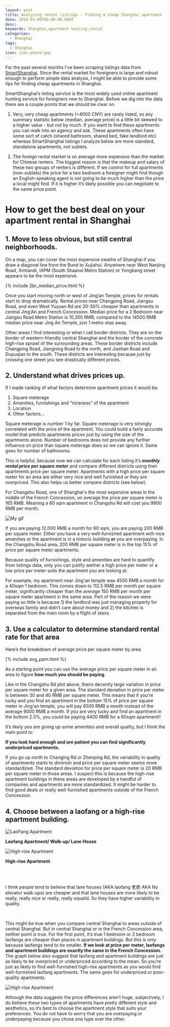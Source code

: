 ```yaml
---
layout: post
title: Analyzing rental listings - finding a cheap Shanghai apartment
date: 2018-01-09T00:00:00.000Z
desc: 
keywords: Shanghai,apartment hunting,rental
categories:
  - Shanghai
tags:
  - Shanghai
icon: icon-phone-gap
---
```




For the past several months I've been scraping listings data from [SmartShanghai](www.smartshanghai.com). Since the rental market for foreigners is large and robust enough to perform simple data analysis, I might be able to provide some tips for finding cheap apartments in Shanghai.


SmartShanghai’s listing service is the most widely used online apartment hunting service for foreigners new to Shanghai. Before we dig into the data there are a couple points that we should be clear on.




1. Very, very cheap apartments (<4000 CNY) are rarely listed, so any summary statistic below (median, average price)  is a little bit skewed to a higher value - but not by much. If you want to find these apartments you can walk into an agency and ask. These apartments often have some sort of catch (shared bathroom, shared bed, fake landlord etc) whereas SmartShanghai listings I analyze below are more standard, standalone apartments, not sublets.

2. The foreign rental market is on average more expensive than the market for Chinese renters. The biggest reason is that the makeup and salary of these two groups of renters is different. If we control for full apartments (non-sublets) the price for a two bedroom a foreigner might find though an English-speaking agent is not going to be much higher than the price a local might find. If it is higher it’s likely possible you can negotiate to the same price point. 


# **How to get the best deal on your apartment rental in Shanghai**

## **1. Move to less obvious, but still central neighborhoods.**

On a map, you can cover the most expensive swathe of Shanghai if you draw a diagonal line from the Bund to Xujiahui. Anywhere near West Nanjing Road, Xintiandi, IAPM (South Shaanxi Metro Station) or Yongkang street appears to be the most expensive. 

{% include 2br_median_price.html %}

Once you start moving north or west of Jing’an Temple, prices for rentals start to drop dramatically. Rental prices near Changping Road, Jiangsu Road, and even West Yuyuan Rd are 20-30% cheaper than apartments in central Jing'An and French Concession. Median price for a 2 Bedroom near Jiangsu Road Metro Station is 10,350 RMB, compared to the 14500 RMB median price near Jing An Temple, just 1 metro stop away. 

Other areas I find interesting or what I call border districts. They are on the border of western-friendly central Shanghai and the border of the concrete high-rise sprawl of the surrounding areas. These border districts include Changping Road, Jiangning Road to the north, and Jiashan Road and Dupuqiao to the south. These districts are interesting because just by crossing one street you see drastically different prices.


## **2.  Understand what drives prices up.**
If I made ranking of what factors determine apartment prices it would be:

1. Square meterage
2. Amenities, furnishings and “niceness” of the apartment
3. Location
4. Other factors...
	
Square meterage is number 1 by far. Square meterage is very strongly correlated with the price of the apartment. You could build a fairly accurate model that predicts apartments prices just by using the size of the apartments alone. Number of bedrooms does not provide any further influence on price than square meterage does so we can ignore it. Same goes for number of bathrooms.

This is helpful, because now we can calculate for each listing it’s _**monthly rental price per square meter**_ and compare different districts using their apartments price per square meter. Apartments with a high price per square meter for an area are either very nice and well furnished or they are overpriced. This also helps us better compare districts (see below).

For Changshu Road, one of Shanghai's the most expensive areas in the middle of the French Concession, on average the price per square meter is 165 RMB. Meaning a 60 sqm apartment in Changshu Rd will cost you 9900 RMB per month.

![My gif](/assets/smartshanghai/ppm_changshu.gif)

If you are paying 12,000 RMB a month for 60 sqm, you are paying 200 RMB per square meter. Either you have a very well-furnished apartment with nice amenities or the apartment is in a historic building **or** you are overpaying. In the Changshu Road area, 200 RMB per square meter is in the top 15% of price per square meter apartments. 

Because quality of furnishings, style and amenities are hard to quantify from listings data, only you can justify wether a high price per meter or a low price per meter suits the apartment you are looking at. 

For example, my apartment near Jing'an temple was 4500 RMB a month for a 40sqm 1 bedroom. This comes down to 112.5 RMB per month per square meter, significantly cheaper than the average 150 RMB per month per square meter apartment in the same area. Part of the reason we were paying so little is because 1) the landlord was just managing property for overseas family and didn’t care about money  and 2) the kitchen is separated from the main room by a flight of stairs.

## **3. Use a calculator to determine standard rental rate for that area**

Here’s the breakdown of average price per square meter by area.

{% include avg_ppm.html %}

As a starting point you can use the average price per square meter in an area to figure __how much you should be paying__. 


Like in the Changshu Rd plot above, theirs decently large variation in price per square meter for a given area. The standard deviation in price per meter is between 30 and 40 RMB per square meter. This means that if you’re lucky and you find an apartment in the bottom 15% of price per square meter in Jing'an temple, you will pay 6500 RMB a month instead of the average 9000 RMB a month. If you are very lucky and find an apartment in the bottom 2.5%, you could be paying 4400 RMB for a 60sqm apartment!! 

It’s likely you are giving up some amenities and overall quality, but I think the main point is:

**If you look hard enough and are patient you can find significantly underpriced apartments.**
	
If you go up north to Changing Rd or Zhenping Rd, the variability in quality of apartments starts to diminish and price per square meter seems more standardized. The standard deviation for price per square meter is 20 RMB per square meter in those areas. I suspect this is because the high-rise apartment buildings in these areas are developed by a handful of companies and apartments are more standardized. It might be harder to find good deals or really well-furnished apartments outside of the French Concession.

## **4. Choose between a laofang or a high-rise apartment building.**


![LaoFang Apartment](/assets/smartshanghai/laofang_inside.jpg)

**Laofang Apartment/ Walk-up/ Lane House**

![High-rise Apartment](/assets/smartshanghai/highrise_inside.jpg)

**High-rise Apartment**

<br>
<br>

I think people tend to believe that lane houses (AKA laofang 老房 AKA No elevator walk-ups) are cheaper and that lane houses are more likely to be really, really nice or really, really squalid. So they have higher variability in quality.

<br>

This might be true when you compare central Shanghai to areas outside of central Shanghai. But in central Shanghai or in the French Concession area, neither point is true. For the first point, it’s true 1 bedroom or 2 bedroom laofangs are cheaper than places in apartment buildings. But this is only because laofangs tend to be smaller. **If we look at price per meter, laofangs and apartment buildings are exactly the same in the French Concession.** The graph below also suggest that laofang and apartment buildings are just as likely to be overpriced or underpriced according to the mean. So you’re just as likely to find well-furnished high-rise apartments as you would find well-furnished laofang apartments. The same goes for underpriced or poor-quality apartments.

![High-rise Apartment](/assets/smartshanghai/ffc_2br_laofang_vs_hr_ppm.png)

Although the data suggests the price differences aren’t huge, subjectively, I do believe these two types of apartments have pretty different style and aesthetics, so it’s best to choose the apartment style that suits your preferences. You do not have to worry that you are overpaying or underpaying because you chose one type over the other.
